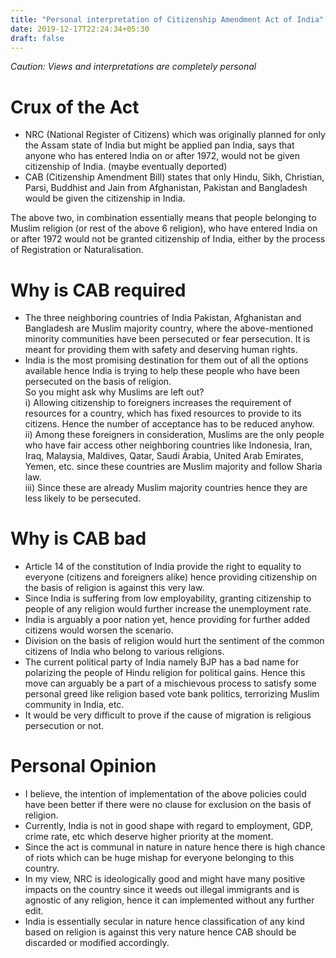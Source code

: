 ```yaml
---
title: "Personal interpretation of Citizenship Amendment Act of India"
date: 2019-12-17T22:24:34+05:30
draft: false
---
```

*Caution: Views and interpretations are completely personal*   
# Crux of the Act  
*  NRC (National Register of Citizens) which was originally planned for only the Assam state of India but might be applied pan India, says that anyone who has entered India on or after 1972, would not be given citizenship of India. (maybe eventually deported)  
*  CAB (Citizenship Amendment Bill) states that only Hindu, Sikh, Christian, Parsi, Buddhist and Jain from Afghanistan, Pakistan and Bangladesh would be given the citizenship in India.  

The above two, in combination essentially means that people belonging to Muslim religion (or rest of the above 6 religion), who have entered India on or after 1972 would not be granted citizenship of India, either by the process of Registration or Naturalisation.  
 
# Why is CAB required

*  The three neighboring countries of India Pakistan, Afghanistan and Bangladesh are Muslim majority country, where the above-mentioned minority communities have been persecuted or fear persecution. It is meant for providing them with safety and deserving human rights.  
*  India is the most promising destination for them out of all the options available hence India is trying to help these people who have been persecuted on the basis of religion.  
So you might ask why Muslims are left out?  
i) Allowing citizenship to foreigners increases the requirement of resources for a country, which has fixed resources to provide to its citizens. Hence the number of acceptance has to be reduced anyhow.  
ii) Among these foreigners in consideration, Muslims are the only people who have fair access other neighboring countries like Indonesia, Iran, Iraq, Malaysia, Maldives, Qatar, Saudi Arabia, United Arab Emirates, Yemen, etc. since these countries are Muslim majority and follow Sharia law.  
iii) Since these are already Muslim majority countries hence they are less likely to be persecuted.   

# Why is CAB bad 

*  Article 14 of the constitution of India provide the right to equality to everyone (citizens and foreigners alike) hence providing citizenship on the basis of religion is against this very law.  
*  Since India is suffering from low employability, granting citizenship to people of any religion would further increase the unemployment rate.   
*  India is arguably a poor nation yet, hence providing for further added citizens would worsen the scenario.  
*  Division on the basis of religion would hurt the sentiment of the common citizens of India who belong to various religions.  
*  The current political party of India namely BJP has a bad name for polarizing the people of Hindu religion for political gains. Hence this move can arguably be a part of a mischievous process to satisfy some personal greed like religion based vote bank politics, terrorizing Muslim community in India, etc.  
*  It would be very difficult to prove if the cause of migration is religious persecution or not.  

# Personal Opinion

*  I believe, the intention of implementation of the above policies could have been better if there were no clause for exclusion on the basis of religion.   
*  Currently, India is not in good shape with regard to employment, GDP, crime rate, etc which deserve higher priority at the moment.   
*  Since the act is communal in nature in nature hence there is high chance of riots which can be huge mishap for everyone belonging to this country.   
*  In my view, NRC is ideologically good and might have many positive impacts on the country since it weeds out illegal immigrants and is agnostic of any religion, hence it can implemented without any further edit.  
*  India is essentially secular in nature hence classification of any kind based on religion is against this very nature hence CAB should be discarded or modified accordingly.   

